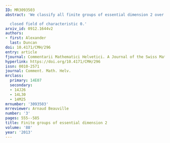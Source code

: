```yaml
---
ID: MR3093503
abstract: 'We classify all finite groups of essential dimension 2 over an algebraically

  closed field of characteristic 0.'
arxiv_id: 0912.1644v2
authors:
- first: Alexander
  last: Duncan
doi: 10.4171/CMH/296
entry: article
fjournal: Commentarii Mathematici Helvetici. A Journal of the Swiss Mathematical Society
hyperlink: https://doi.org/10.4171/CMH/296
issn: 0010-2571
journal: Comment. Math. Helv.
mrclass:
  primary: 14E07
  secondary:
  - 14J26
  - 14L30
  - 14M25
mrnumber: '3093503'
mrreviewer: Arnaud Beauville
number: '3'
pages: 555--585
title: Finite groups of essential dimension 2
volume: '88'
year: '2013'
---
```

